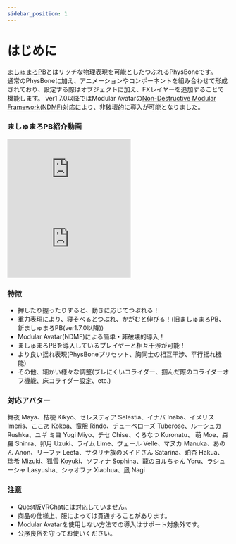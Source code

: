 ```yaml
---
sidebar_position: 1
---
```


# はじめに

<!-- <img
  src={require('/img/marshmallow_PB.png').default}
  alt="marshmallow_PB"
  style={{ width: '300px' }}
/> -->

[ましゅまろPB](https://wataame89.booth.pm/items/4511536)とはリッチな物理表現を可能としたつぶれるPhysBoneです。  
通常のPhysBoneに加え、アニメーションやコンポーネントを組み合わせて形成されており、設定する際はオブジェクトに加え、FXレイヤーを追加することで機能します。
ver1.7.0以降ではModular Avatarの[Non-Destructive Modular Framework(NDMF)](https://github.com/bdunderscore/ndmf)対応により、非破壊的に導入が可能となりました。  

### ましゅまろPB紹介動画

<iframe width="280" height="158" src="https://www.youtube.com/embed/-AnCXOb0zwA?si=9nIYCs1nau9X5sWb?rel=0" title="YouTube video player" frameBorder="0" allow="accelerometer; autoplay; clipboard-write; encrypted-media; gyroscope; picture-in-picture; web-share" allowFullScreen></iframe>


<iframe width="280" height="158" src="https://www.youtube.com/embed/kOMfLITi3Fg?si=DQoMo9dUO_4_Zpf1" title="YouTube video player" frameBorder="0" allow="accelerometer; autoplay; clipboard-write; encrypted-media; gyroscope; picture-in-picture; web-share" allowFullScreen></iframe>


### 特徴
- 押したり握ったりすると、動きに応じてつぶれる！  
- 重力表現により、寝そべるとつぶれ、かがむと伸びる！(旧ましゅまろPB、新ましゅまろPB(ver1.7.0以降))  
- Modular Avatar(NDMF)による簡単・非破壊的導入！  
- ましゅまろPBを導入しているプレイヤーと相互干渉が可能！  
- より良い揺れ表現(PhysBoneプリセット、胸同士の相互干渉、平行揺れ機能)
- その他、細かい様々な調整(ブレにくいコライダー、掴んだ際のコライダーオフ機能、床コライダー設定、etc.)  

### 対応アバター
舞夜 Maya、桔梗 Kikyo、セレスティア Selestia、イナバ Inaba、イメリス Imeris、ここあ Kokoa、竜胆 Rindo、チューベローズ Tuberose、ルーシュカ Rushka、ユギ ミヨ Yugi Miyo、チセ Chise、くろなつ Kuronatu、 萌 Moe、森羅 Shinra、卯月 Uzuki、ライム Lime、ヴェール Velle、マヌカ Manuka、あのん Anon、リーファ Leefa、サタリナ族のメイドさん Satarina、珀杏 Hakua、瑞希 Mizuki、狐雪 Koyuki、ソフィナ Sophina、龍のヨルちゃん Yoru、ラシューシャ Lasyusha、シャオファ Xiaohua、凪 Nagi

### 注意
- Quest版VRChatには対応していません。  
- 商品の仕様上、服によっては貫通することがあります。  
- Modular Avatarを使用しない方法での導入はサポート対象外です。 
- 公序良俗を守ってお使いください。  

<!-- ### ベータ版使用者の方へ
ベータ版をお試し頂き、誠にありがとうございます。  
動かない場合や設定がよく分からない場合はお気軽に[作者Twitter](https://twitter.com/wataameya_vr)にてDMや@ツイートでお知らせください。  
ご意見・バグ報告なども頂けると助かります。(特に設定項目や機能への要望を頂けるとありがたいです) -->